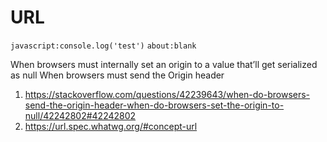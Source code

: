 # URL

`javascript:console.log('test')`
`about:blank`

When browsers must internally set an origin to a value that’ll get serialized as null
When browsers must send the Origin header

1. https://stackoverflow.com/questions/42239643/when-do-browsers-send-the-origin-header-when-do-browsers-set-the-origin-to-null/42242802#42242802
1. https://url.spec.whatwg.org/#concept-url
